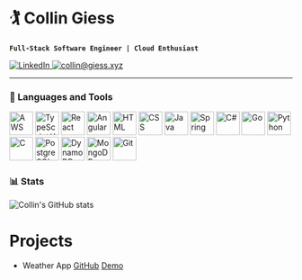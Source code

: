 # 🏌️ Collin Giess

**`Full-Stack Software Engineer | Cloud Enthusiast`**

<p align='left'>
    <a href="https://www.linkedin.com/in/cgiess/" target="_blank">
        <img alt="LinkedIn" title="Check me out on LinkedIn" src="https://custom-icon-badges.demolab.com/badge/LinkedIn-blue?style=for-the-badge&logo=linkedin">
    </a>
    <a href="mailto:collin@giess.xyz">
        <img alt="collin@giess.xyz" title="Contact me via email" src="https://custom-icon-badges.demolab.com/badge/Email-collin%40giess.xyz-orange?style=for-the-badge&logo=mail" />
    </a>
</p>

---

<h3>🧰 Languages and Tools</h3>
<p align='left'>
    <img width="42" height="42" src="https://cdn.jsdelivr.net/gh/devicons/devicon@latest/icons/amazonwebservices/amazonwebservices-original-wordmark.svg" alt="AWS" />
    <img width="42" height="42" src="https://cdn.jsdelivr.net/gh/devicons/devicon@latest/icons/typescript/typescript-original.svg" alt="TypeScript/JavaScript" />
    <img width="42" height="42" src="https://cdn.jsdelivr.net/gh/devicons/devicon@latest/icons/react/react-original.svg" alt="React" />
    <img width="42" height="42" src="https://cdn.jsdelivr.net/gh/devicons/devicon@latest/icons/angular/angular-original.svg" alt="Angular" />
    <img width="42" height="42" src="https://cdn.jsdelivr.net/gh/devicons/devicon@latest/icons/html5/html5-original.svg" alt="HTML" />
    <img width="42" height="42" src="https://cdn.jsdelivr.net/gh/devicons/devicon@latest/icons/css3/css3-original.svg" alt="CSS" />
    <img width="42" height="42" src="https://cdn.jsdelivr.net/gh/devicons/devicon@latest/icons/java/java-original.svg" alt="Java" />
    <img width="42" height="42" src="https://cdn.jsdelivr.net/gh/devicons/devicon@latest/icons/spring/spring-original.svg" alt="Spring" />
    <img width="42" height="42" src="https://cdn.jsdelivr.net/gh/devicons/devicon@latest/icons/csharp/csharp-original.svg" alt="C#" />
    <img width="42" height="42" src="https://cdn.jsdelivr.net/gh/devicons/devicon@latest/icons/go/go-original.svg" alt="Go" />
    <img width="42" height="42" src="https://cdn.jsdelivr.net/gh/devicons/devicon@latest/icons/python/python-original.svg" alt="Python" />
    <img width="42" height="42" src="https://cdn.jsdelivr.net/gh/devicons/devicon@latest/icons/c/c-original.svg" alt="C" />
    <img width="42" height="42" src="https://cdn.jsdelivr.net/gh/devicons/devicon@latest/icons/postgresql/postgresql-original.svg" alt="PostgreSQL" />
    <img width="42" height="42" src="https://cdn.jsdelivr.net/gh/devicons/devicon@latest/icons/dynamodb/dynamodb-original.svg" alt="DynamoDB" />
    <img width="42" height="42" src="https://cdn.jsdelivr.net/gh/devicons/devicon@latest/icons/mongodb/mongodb-original.svg" alt="MongoDB" />
    <img width="42" height="42" src="https://cdn.jsdelivr.net/gh/devicons/devicon@latest/icons/git/git-original.svg" alt="Git" />
</p>

<h3>📊 Stats</h3>

![Collin's GitHub stats](https://github-readme-stats.vercel.app/api?username=GiessC&show_icons=true&theme=merko&hide=)

# Projects
- Weather App [GitHub](https://github.com/GiessC/weather) [Demo](https://d2lhx1lsvtx3k9.cloudfront.net/)
